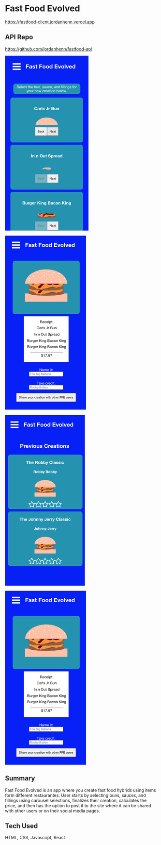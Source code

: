 # Fast Food Evolved
https://fastfood-client.jordanhenn.vercel.app

## API Repo
https://github.com/jordanhenn/fastfood-api

![Create Page](./app-photos/CreatePage.png "Create Page where users make selections")

![Final Page](./app-photos/FinalPage.png "Users see their final creation, can post to site")

![Creations Page](./app-photos/CreationsPage.png "Users see their own and other users' creations that have been posted to the site")

![Creation Page](./app-photos/FinalPage.png "Users see their own or another users creation, the name of the creation, the cost, and can rate and share the item.")


## Summary
Fast Food Evolved is an app where you create fast food hybrids using items form different restaurantes. User starts by selecting buns, sauces, and fillings using carousel selections, finalizes their creation, calculates the price, and then has the option to post it to the site where it can be shared with other users or on their social media pages. 

## Tech Used
HTML, CSS, Javascript, React